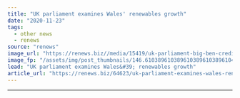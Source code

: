 ```yaml
---
title: "UK parliament examines Wales' renewables growth"
date: "2020-11-23"
tags: 
  - other news
  - renews
source: "renews"
image_url: "https://renews.biz//media/15419/uk-parliament-big-ben-credit-freeimages.jpg?mode=crop&width=770&heightratio=0.6103896103896103896103896104&slimmage=true"
image_fp: "/assets/img/post_thumbnails/146.6103896103896103896103896104&slimmage=true"
lead: "UK parliament examines Wales&#39; renewables growth"
article_url: "https://renews.biz/64623/uk-parliament-examines-wales-renewables-growth/"
---
```


---
